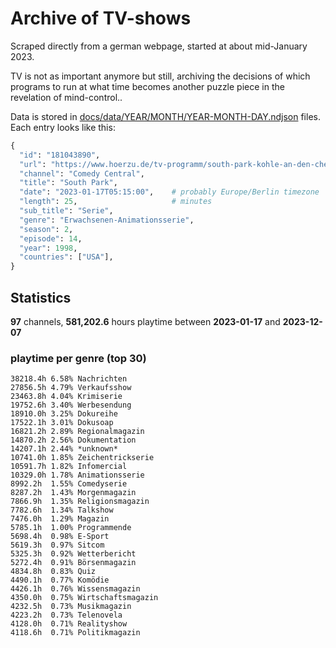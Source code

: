 # Archive of TV-shows

Scraped directly from a german webpage, started at about mid-January 2023.

TV is not as important anymore but still, archiving the decisions of which programs to run at what time
becomes another puzzle piece in the revelation of mind-control.. 

Data is stored in [docs/data/YEAR/MONTH/YEAR-MONTH-DAY.ndjson](docs/data/) files. 
Each entry looks like this:

```python
{
  "id": "181043890", 
  "url": "https://www.hoerzu.de/tv-programm/south-park-kohle-an-den-chefkoch/bid_181043890/", 
  "channel": "Comedy Central", 
  "title": "South Park", 
  "date": "2023-01-17T05:15:00",    # probably Europe/Berlin timezone 
  "length": 25,                     # minutes 
  "sub_title": "Serie", 
  "genre": "Erwachsenen-Animationsserie", 
  "season": 2, 
  "episode": 14, 
  "year": 1998, 
  "countries": ["USA"],
}
```

## Statistics

**97** channels, **581,202.6** hours playtime between **2023-01-17** and **2023-12-07**


### playtime per genre (top 30)

    38218.4h 6.58% Nachrichten
    27856.5h 4.79% Verkaufsshow
    23463.8h 4.04% Krimiserie
    19752.6h 3.40% Werbesendung
    18910.0h 3.25% Dokureihe
    17522.1h 3.01% Dokusoap
    16821.2h 2.89% Regionalmagazin
    14870.2h 2.56% Dokumentation
    14207.1h 2.44% *unknown*
    10741.0h 1.85% Zeichentrickserie
    10591.7h 1.82% Infomercial
    10329.0h 1.78% Animationsserie
    8992.2h  1.55% Comedyserie
    8287.2h  1.43% Morgenmagazin
    7866.9h  1.35% Religionsmagazin
    7782.6h  1.34% Talkshow
    7476.0h  1.29% Magazin
    5785.1h  1.00% Programmende
    5698.4h  0.98% E-Sport
    5619.3h  0.97% Sitcom
    5325.3h  0.92% Wetterbericht
    5272.4h  0.91% Börsenmagazin
    4834.8h  0.83% Quiz
    4490.1h  0.77% Komödie
    4426.1h  0.76% Wissensmagazin
    4350.0h  0.75% Wirtschaftsmagazin
    4232.5h  0.73% Musikmagazin
    4223.2h  0.73% Telenovela
    4128.0h  0.71% Realityshow
    4118.6h  0.71% Politikmagazin
